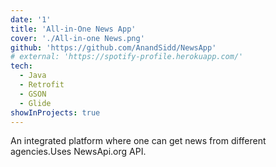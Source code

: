 ```yaml
---
date: '1'
title: 'All-in-One News App'
cover: './All-in-one News.png'
github: 'https://github.com/AnandSidd/NewsApp'
# external: 'https://spotify-profile.herokuapp.com/'
tech:
  - Java
  - Retrofit
  - GSON
  - Glide
showInProjects: true
---
```


An integrated platform where one can get news from different agencies.Uses NewsApi.org API.
